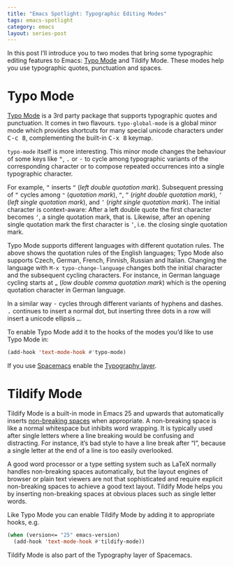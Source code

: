 ```yaml
---
title: "Emacs Spotlight: Typographic Editing Modes"
tags: emacs-spotlight
category: emacs
layout: series-post
---
```


In this post I’ll introduce you to two modes that bring some typographic editing
features to Emacs: [Typo Mode][] and Tildify Mode.  These modes help you use
typographic quotes, punctuation and spaces.

<!--more-->

Typo Mode
=========

[Typo Mode][] is a 3rd party package that supports typographic quotes and
punctuation.  It comes in two flavours.  `typo-global-mode` is a global minor
mode which provides shortcuts for many special unicode characters under <kbd>C-c
8</kbd>, complementing the built-in <kbd>C-x 8</kbd> keymap.

`typo-mode` itself is more interesting.  This minor mode changes the behaviour
of some keys like <kbd>"</kbd>, <kbd>.</kbd> or <kbd>-</kbd> to cycle among
typographic variants of the corresponding character or to compose repeated
occurrences into a single typographic character.

For example, <kbd>"</kbd> inserts `“` (*left double quotation mark*).
Subsequent pressing of <kbd>"</kbd> cycles among `"` (*quotation mark*), `“`,
`”` (*right double quotation mark*), `‘` (*left single quotation mark*), and `’`
(*right single quotation mark*).  The initial character is context-aware: After
a left double quote the first character becomes `‘`, a single quotation mark,
that is.  Likewise, after an opening single quotation mark the first character
is `’`, i.e. the closing single quotation mark.

Typo Mode supports different languages with different quotation rules.  The
above shows the quotation rules of the English languages; Typo Mode also
supports Czech, German, French, Finnish, Russian and Italian.  Changing the
language with `M-x typo-change-language` changes both the initial character and
the subsequent cycling characters.  For instance, in German language cycling
starts at `„` (*low double comma quotation mark*) which is the opening quotation
character in German language.

In a similar way <kbd>-</kbd> cycles through different variants of hyphens and
dashes.  <kbd>.</kbd> continues to insert a normal dot, but inserting three dots
in a row will insert a unicode ellipsis `…`.

To enable Typo Mode add it to the hooks of the modes you’d like to use Typo Mode
in:

```cl
(add-hook 'text-mode-hook #'typo-mode)
```

If you use [Spacemacs][] enable the [Typography layer][layer].

[Spacemacs]: https://github.com/syl20bnr/spacemacs
[layer]: https://github.com/syl20bnr/spacemacs/tree/develop/layers/typography

Tildify Mode
============

Tildify Mode is a built-in mode in Emacs 25 and upwards that automatically
inserts [non-breaking spaces][nbsp] when appropriate.  A non-breaking space
is like a normal whitespace but inhibits word wrapping.  It is typically used
after single letters where a line breaking would be confusing and distracting.
For instance, it’s bad style to have a line break after “I”, because a single
letter at the end of a line is too easily overlooked.

A good word processor or a type setting system such as LaTeX normally handles
non-breaking spaces automatically, but the layout engines of browser or plain
text viewers are not that sophisticated and require explicit non-breaking spaces
to achieve a good text layout.  Tildify Mode helps you by inserting non-breaking
spaces at obvious places such as single letter words.

Like Typo Mode you can enable Tildify Mode by adding it to appropriate hooks,
e.g.

``` cl
(when (version<= "25" emacs-version)
  (add-hook 'text-mode-hook #'tildify-mode))
```

Tildify Mode is also part of the Typography layer of Spacemacs.

[Typo Mode]: https://github.com/jorgenschaefer/typoel
[nbsp]: https://en.wikipedia.org/wiki/Non-breaking_space
